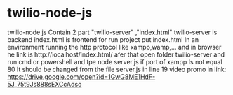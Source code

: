 # twilio-node-js
twilio-node js Contain 2 part "twilio-server" ,"index.html"
twilio-server is backend 
index.html is frontend
for run project put index.html In an environment running the http protocol like xampp,wamp,... and in browser he link is http://localhost/index.html/
afer that open folder twilio-server and run cmd or powershell and tpe node server.js
if port of xampp Is not equal 80 It should be changed from the file server.js in line 19
video promo in link:
https://drive.google.com/open?id=1GwG8ME1HdF-5J_75t9Js888sEXCcAdso
